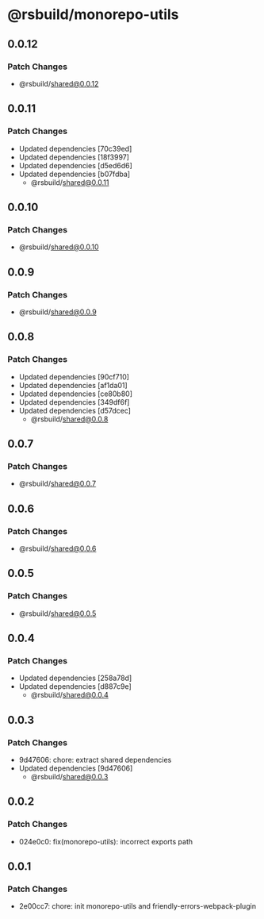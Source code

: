 # @rsbuild/monorepo-utils

## 0.0.12

### Patch Changes

- @rsbuild/shared@0.0.12

## 0.0.11

### Patch Changes

- Updated dependencies [70c39ed]
- Updated dependencies [18f3997]
- Updated dependencies [d5ed6d6]
- Updated dependencies [b07fdba]
  - @rsbuild/shared@0.0.11

## 0.0.10

### Patch Changes

- @rsbuild/shared@0.0.10

## 0.0.9

### Patch Changes

- @rsbuild/shared@0.0.9

## 0.0.8

### Patch Changes

- Updated dependencies [90cf710]
- Updated dependencies [af1da01]
- Updated dependencies [ce80b80]
- Updated dependencies [349df6f]
- Updated dependencies [d57dcec]
  - @rsbuild/shared@0.0.8

## 0.0.7

### Patch Changes

- @rsbuild/shared@0.0.7

## 0.0.6

### Patch Changes

- @rsbuild/shared@0.0.6

## 0.0.5

### Patch Changes

- @rsbuild/shared@0.0.5

## 0.0.4

### Patch Changes

- Updated dependencies [258a78d]
- Updated dependencies [d887c9e]
  - @rsbuild/shared@0.0.4

## 0.0.3

### Patch Changes

- 9d47606: chore: extract shared dependencies
- Updated dependencies [9d47606]
  - @rsbuild/shared@0.0.3

## 0.0.2

### Patch Changes

- 024e0c0: fix(monorepo-utils): incorrect exports path

## 0.0.1

### Patch Changes

- 2e00cc7: chore: init monorepo-utils and friendly-errors-webpack-plugin
